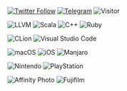 [![Twitter Follow](https://img.shields.io/twitter/follow/realakemihomura?style=flat-square&logo=twitter)](https://twitter.com/realakemihomura)
[![Telegram](https://img.shields.io/badge/Telegram-realakemihomura-blue?style=flat-square&logo=telegram)](https://t.me/realakemihomura)
![Visitor](https://visitor-badge.glitch.me/badge?page_id=FusionBolt)

![LLVM](https://img.shields.io/badge/LLVM-262D3A.svg?style=flat-square&logo=LLVM&logoColor=white)
![Scala](https://img.shields.io/badge/Scala-DC322F?style=flat-square&logo=scala&logoColor=white)
![C++](https://img.shields.io/badge/C%2B%2B-00599C?style=flat-square&logo=c%2B%2B&logoColor=white)
![Ruby](https://img.shields.io/badge/Ruby-CC342D?style=flat-square&logo=ruby&logoColor=white)

![CLion](https://img.shields.io/badge/CLion-000000?style=flat-square&logo=clion&logoColor=white)
![Visual Studio Code](https://img.shields.io/badge/VisualStudioCode-0078d7.svg?style=flat-square&logo=visual-studio-code&logoColor=white)

![macOS](https://img.shields.io/badge/mac%20os-000000?style=flat-square&logo=apple&logoColor=white)
![iOS](https://img.shields.io/badge/iOS-000000?style=flat-square&logo=ios&logoColor=white)
![Manjaro](https://img.shields.io/badge/manjaro-35BF5C?style=flat-square&logo=manjaro&logoColor=white)

![Nintendo](https://img.shields.io/badge/Nintendo_Switch-E60012?style=flat-square&logo=nintendo-switch&logoColor=white)
![PlayStation](https://img.shields.io/badge/PlayStation-003791?style=flat-square&logo=playstation&logoColor=white)

![Affinity Photo](https://img.shields.io/badge/affinityphoto-%237E4DD2.svg?style=flat-square&logo=affinity-photo&logoColor=white)
![Fujifilm](https://img.shields.io/badge/fujifilm-%23ED1A3A.svg?&style=flat-square&logo=fujifilm&logoColor=white)
